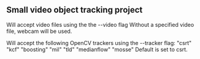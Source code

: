 ## Small video object tracking project

Will accept video files using the the --video flag
Without a specified video file, webcam will be used.

Will accept the following OpenCV trackers using the --tracker flag:
    "csrt"
    "kcf"
    "boosting"
    "mil"
    "tld"
    "medianflow"
    "mosse"
Default is set to csrt.